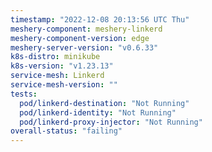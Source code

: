 ```yaml
---
timestamp: "2022-12-08 20:13:56 UTC Thu"
meshery-component: meshery-linkerd
meshery-component-version: edge
meshery-server-version: "v0.6.33"
k8s-distro: minikube
k8s-version: "v1.23.13"
service-mesh: Linkerd
service-mesh-version: ""
tests:
  pod/linkerd-destination: "Not Running"
  pod/linkerd-identity: "Not Running"
  pod/linkerd-proxy-injector: "Not Running"
overall-status: "failing"
---
```

